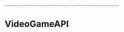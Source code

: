 ...........................................................................................
# VideoGameAPI
